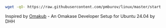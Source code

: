 ```bash
wget -qO- https://raw.githubusercontent.com/pmburov/linux/master/start | bash
```

Inspired by [Omakub](https://omakub.org/) - An Omakase Developer Setup for Ubuntu 24.04 by DHH

